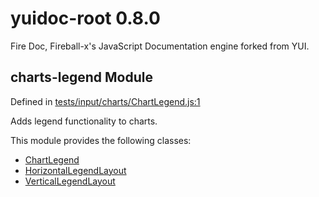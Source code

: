 
# yuidoc-root 0.8.0

Fire Doc, Fireball-x&#x27;s JavaScript Documentation engine forked from YUI.


## charts-legend Module



Defined in [tests/input/charts/ChartLegend.js:1](../files/tests_input_charts_ChartLegend.js.html#l1)



Adds legend functionality to charts.


This module provides the following classes:
  - [ChartLegend](../classes/ChartLegend.md)
  - [HorizontalLegendLayout](../classes/HorizontalLegendLayout.md)
  - [VerticalLegendLayout](../classes/VerticalLegendLayout.md)


